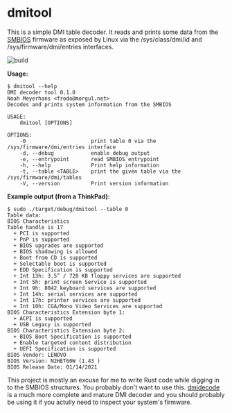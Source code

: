 # dmitool #

This is a simple DMI table decoder.  It reads and prints some data
from the
[SMBIOS](https://www.dmtf.org/sites/default/files/standards/documents/DSP0134_3.4.0.pdf)
firmware as exposed by Linux via the /sys/class/dmi/id and
/sys/firmware/dmi/entries interfaces.

![build](https://github.com/nmeyerhans/dmitool/actions/workflows/rust.yml/badge.svg)

**Usage:**
    
```
$ dmitool --help
DMI decoder tool 0.1.0
Noah Meyerhans <frodo@morgul.net>
Decodes and prints system information from the SMBIOS

USAGE:
    dmitool [OPTIONS]

OPTIONS:
    -0                     print table 0 via the /sys/firmware/dmi/entries interface
    -d, --debug            enable debug output
    -e, --entrypoint       read SMBIOS entrypoint
    -h, --help             Print help information
    -t, --table <TABLE>    print the given table via the /sys/firmware/dmi/tables
    -V, --version          Print version information

```

**Example output (from a ThinkPad):**

    $ sudo ./target/debug/dmitool --table 0
    Table data:
    BIOS Characteristics
    Table handle is 17
      + PCI is supported
      + PnP is supported
      + BIOS upgrades are supported
      + BIOS shadowing is allowed
      + Boot from CD is supported
      + Selectable boot is supported
      + EDD Specification is supported
      + Int 13h: 3.5” / 720 KB floppy services are supported
      + Int 5h: print screen Service is supported
      + Int 9h: 8042 keyboard services are supported
      + Int 14h: serial services are supported
      + Int 17h: printer services are supported
      + Int 10h: CGA/Mono Video Services are supported
    BIOS Characteristics Extension byte 1:
      + ACPI is supported
      + USB Legacy is supported
    BIOS Characteristics Extension byte 2:
      + BIOS Boot Specification is supported
      + Enable targeted content distribution
      + UEFI Specification is supported
    BIOS Vendor: LENOVO
    BIOS Version: N2HET60W (1.43 )
    BIOS Release Date: 01/14/2021

This project is mostly an excuse for me to write Rust code while
digging in to the SMBIOS structures.  You probably don't want to use
this.  [dmidecode](https://nongnu.org/dmidecode/) is a much more
complete and mature DMI decoder and you should probably be using it if
you actully need to inspect your system's firmware.
